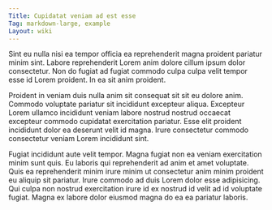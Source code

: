 ```yaml
---
Title: Cupidatat veniam ad est esse
Tag: markdown-large, example
Layout: wiki
---
```

Sint eu nulla nisi ea tempor officia ea reprehenderit magna proident pariatur minim sint. Labore reprehenderit Lorem anim dolore cillum ipsum dolor consectetur. Non do fugiat ad fugiat commodo culpa culpa velit tempor esse id Lorem proident. In ea sit anim proident.

Proident in veniam duis nulla anim sit consequat sit sit eu dolore anim. Commodo voluptate pariatur sit incididunt excepteur aliqua. Excepteur Lorem ullamco incididunt veniam labore nostrud nostrud occaecat excepteur commodo cupidatat exercitation pariatur. Esse elit proident incididunt dolor ea deserunt velit id magna. Irure consectetur commodo consectetur veniam Lorem incididunt sint.

Fugiat incididunt aute velit tempor. Magna fugiat non ea veniam exercitation minim sunt quis. Eu laboris qui reprehenderit ad anim et amet voluptate. Quis ea reprehenderit minim irure minim ut consectetur anim minim proident eu aliquip sit pariatur. Irure commodo ad duis Lorem dolor esse adipisicing. Qui culpa non nostrud exercitation irure id ex nostrud id velit ad id voluptate fugiat. Magna ex labore dolor eiusmod magna do ea ea pariatur laboris.